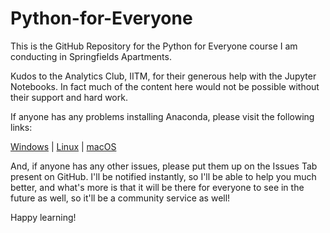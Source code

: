 # Python-for-Everyone

This is the GitHub Repository for the Python for Everyone course I am conducting in Springfields Apartments.

Kudos to the Analytics Club, IITM, for their generous help with the Jupyter Notebooks. In fact much of the content here would not be possible without their support and hard work.

If anyone has any problems installing Anaconda, please visit the following links:

[Windows](https://docs.anaconda.com/anaconda/install/windows/) | [Linux](https://docs.anaconda.com/anaconda/install/linux/) | [macOS](https://docs.anaconda.com/anaconda/install/mac-os/)

And, if anyone has any other issues, please put them up on the Issues Tab present on GitHub. I'll be notified instantly, so I'll be able to help you much better, and what's more is that it will be there for everyone to see in the future as well, so it'll be a community service as well!

Happy learning!
